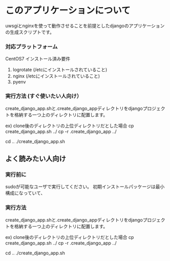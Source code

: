 # このアプリケーションについて
uwsgiとnginxを使って動作させることを前提としたdjangoのアプリケーションの生成スクリプトです。

### 対応プラットフォーム
CentOS7
インストール済み要件 
1. logrotate (/etcにインストールされていること)
2. nginx     (/etcにインストールされていること)
3. pyenv

### 実行方法 (すぐ使いたい人向け）
create_django_app.shと.create_django_appディレクトリをdjangoプロジェクトを格納する一つ上のディレクトリに配置します。

ex) clone後のディレクトリの上位ディレクトリだとした場合
cp create_django_app.sh ../
cp -r .create_django_app ../

cd ..
./create_django_app.sh

## よく読みたい人向け

### 実行前に
sudoが可能なユーザで実行してください。
初期インストールパッケージは最小構成になっていて、


### 実行方法
create_django_app.shと.create_django_appディレクトリをdjangoプロジェクトを格納する一つ上のディレクトリに配置します。

ex) clone後のディレクトリの上位ディレクトリだとした場合
cp create_django_app.sh ../
cp -r .create_django_app ../

cd ..
./create_django_app.sh
